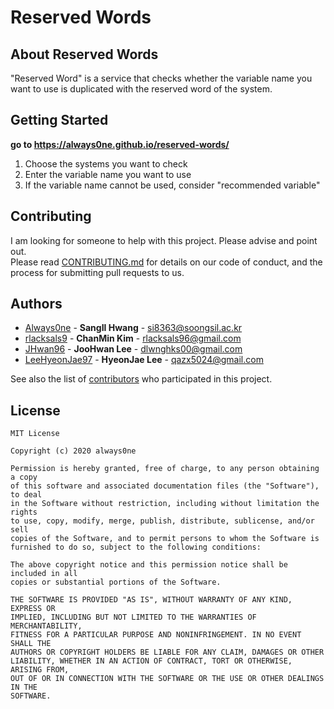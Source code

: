 # Reserved Words
## About Reserved Words
"Reserved Word" is a service that checks whether the variable name you want to use is duplicated with the reserved word of the system. 

## Getting Started
**go to https://always0ne.github.io/reserved-words/**

1. Choose the systems you want to check 
2. Enter the variable name you want to use
3. If the variable name cannot be used, consider "recommended variable"

## Contributing
I am looking for someone to help with this project. Please advise and point out.  
Please read [CONTRIBUTING.md](CONTRIBUTING.md) for details on our code
of conduct, and the process for submitting pull requests to us.

## Authors
  - [Always0ne](https://github.com/Always0ne) - **SangIl Hwang** - <si8363@soongsil.ac.kr>
  - [rlacksals9](https://github.com/rlacksals9) - **ChanMin Kim** - <rlacksals96@gmail.com>
  - [JHwan96](https://github.com/JHwan96) - **JooHwan Lee** - <dlwnghks00@gmail.com>
  - [LeeHyeonJae97](https://github.com/LeeHyeonJae97) - **HyeonJae Lee** - <qazx5024@gmail.com>

See also the list of [contributors](https://github.com/always0ne/reserved-words/contributors)
who participated in this project.

## License

```
MIT License

Copyright (c) 2020 always0ne

Permission is hereby granted, free of charge, to any person obtaining a copy
of this software and associated documentation files (the "Software"), to deal
in the Software without restriction, including without limitation the rights
to use, copy, modify, merge, publish, distribute, sublicense, and/or sell
copies of the Software, and to permit persons to whom the Software is
furnished to do so, subject to the following conditions:

The above copyright notice and this permission notice shall be included in all
copies or substantial portions of the Software.

THE SOFTWARE IS PROVIDED "AS IS", WITHOUT WARRANTY OF ANY KIND, EXPRESS OR
IMPLIED, INCLUDING BUT NOT LIMITED TO THE WARRANTIES OF MERCHANTABILITY,
FITNESS FOR A PARTICULAR PURPOSE AND NONINFRINGEMENT. IN NO EVENT SHALL THE
AUTHORS OR COPYRIGHT HOLDERS BE LIABLE FOR ANY CLAIM, DAMAGES OR OTHER
LIABILITY, WHETHER IN AN ACTION OF CONTRACT, TORT OR OTHERWISE, ARISING FROM,
OUT OF OR IN CONNECTION WITH THE SOFTWARE OR THE USE OR OTHER DEALINGS IN THE
SOFTWARE.
```
